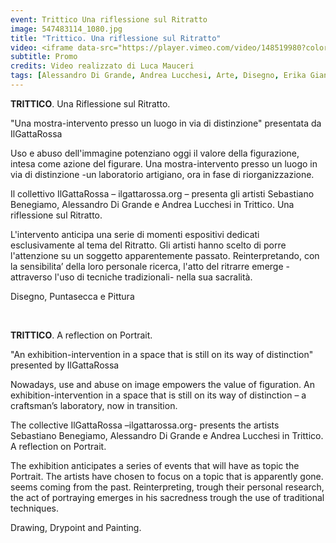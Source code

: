 ```yaml
---
event: Trittico Una riflessione sul Ritratto
image: 547483114_1080.jpg
title: "Trittico. Una riflessione sul Ritratto"
video: <iframe data-src="https://player.vimeo.com/video/148519980?color=d21f1b&title=0&byline=0&portrait=0" class="lazyload" frameborder="0" allow="autoplay; fullscreen" allowfullscreen></iframe>
subtitle: Promo
credits: Video realizzato di Luca Mauceri
tags: [Alessandro Di Grande, Andrea Lucchesi, Arte, Disegno, Erika Giansanti, Firenze, Incisione, Pittura, puntasecca, ritratto, Sdrucciolo dei Pitti, Sebastiano Benegiamo, Trittico]
---
```

**TRITTICO**. Una Riflessione sul Ritratto.

"Una mostra-intervento presso un luogo in via di distinzione"
presentata da IlGattaRossa

Uso e abuso dell'immagine potenziano oggi il valore della figurazione, intesa come azione del figurare.
Una mostra-intervento presso un luogo in via di distinzione -un laboratorio artigiano, ora in fase di
riorganizzazione.

Il collettivo IlGattaRossa – ilgattarossa.org – presenta gli artisti Sebastiano Benegiamo,
Alessandro Di Grande e Andrea Lucchesi in Trittico. Una riflessione sul Ritratto.

L'intervento anticipa una serie di momenti espositivi dedicati esclusivamente al tema del Ritratto.
Gli artisti hanno scelto di porre l'attenzione su un soggetto apparentemente passato.
Reinterpretando, con la sensibilita’ della loro personale ricerca, l'atto del ritrarre emerge -attraverso
l'uso di tecniche tradizionali- nella sua sacralità.

Disegno, Puntasecca e Pittura

<br />

**TRITTICO**. A reflection on Portrait.

"An exhibition-intervention in a space that is still on its way of distinction"
presented by IlGattaRossa

Nowadays, use and abuse on image empowers the value of figuration.
An exhibition-intervention in a space that is still on its way of distinction – a craftsman’s
laboratory, now in transition.

The collective IlGattaRossa –ilgattarossa.org- presents the artists Sebastiano Benegiamo,
Alessandro Di Grande e Andrea Lucchesi in Trittico. A reflection on Portrait.

The exhibition anticipates a series of events that will have as topic the Portrait.
The artists have chosen to focus on a topic that is apparently gone. seems coming from the past.
Reinterpreting, trough their personal research, the act of portraying emerges in his sacredness
trough the use of traditional techniques.

Drawing, Drypoint and Painting.
